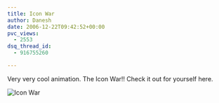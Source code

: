 ```yaml
---
title: Icon War
author: Danesh
date: 2006-12-22T09:42:52+00:00
pvc_views:
  - 2553
dsq_thread_id:
  - 916755260

---
```

Very very cool animation. The Icon War!! Check it out for yourself here.

<span class="imagelink"><img alt="Icon War" id="image17" src="/techblog/wp-content/uploads/2006/12/icon-war.thumbnail.png" /></span>